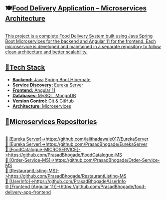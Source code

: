 **<h2>🍽️<u>Food Delivery Application – Microservices Architecture</h2><u>**    
  This project is a complete Food Delivery System built using Java Spring Boot Microservices for the backend and Angular 11 for the frontend. Each microservice is developed and maintained in a separate repository to follow clean architecture and better scalability.

**<h2>🔧<u>Tech Stack</h2><u>**  
- **Backend:** Java,Spring Boot,Hibernate  
- **Service Discovery:** Eureka Server  
- **Frontend:** Angular 11  
- **Databases:** MySQL, MongoDB  
- **Version Control:** Git & GitHub  
- **Architecture:** Microservices  

**<h2>🧩<u>Microservices Repositories</h2><u>**  
🔗 [Eureka Server]->https://github.com/lalithadawale017/EurekaServer  
🔗 [Eureka Server]->https://github.com/PrasadBhogade/EurekaServer  
🔗 [FoodCatalogue-MICROSERVICE]->https://github.com/PrasadBhogade/FoodCatalogue-MS  
🔗 [Order-Service-MS]->https://github.com/PrasadBhogade/Order-Service-MS  
🔗 [RestaurantListing-MS]->https://github.com/PrasadBhogade/RestaurantListing-MS  
🔗 [UserInfo]->https://github.com/PrasadBhogade/UserInfo  
🌐 [Frontend (Angular 11)]->https://github.com/PrasadBhogade/food-delivery-app-frontend  

